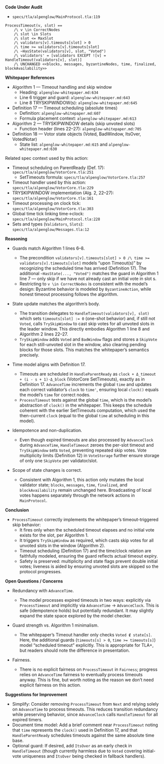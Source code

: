 **Code Under Audit**

- `specs/tla/alpenglow/MainProtocol.tla:119`

```
ProcessTimeout(v, slot) ==
    /\ v \in CorrectNodes
    /\ slot \in Slots
    /\ slot <= MaxSlot
    /\ validators[v].timeouts[slot] > 0
    /\ time >= validators[v].timeouts[slot]
    /\ ~HasState(validators[v], slot, "Voted")
    /\ validators' = [validators EXCEPT ![v] = HandleTimeout(validators[v], slot)]
    /\ UNCHANGED <<blocks, messages, byzantineNodes, time, finalized, blockAvailability>>
```

**Whitepaper References**

- Algorithm 1 — Timeout handling and skip window
  - Heading: `alpenglow-whitepaper.md:634`
  - Line 6 trigger and guard: `alpenglow-whitepaper.md:643`
  - Line 8 TRYSKIPWINDOW(s): `alpenglow-whitepaper.md:645`
- Definition 17 — Timeout scheduling (absolute times)
  - Definition: `alpenglow-whitepaper.md:607`
  - Formula placement context: `alpenglow-whitepaper.md:613`
- Algorithm 2 — TRYSKIPWINDOW details (skip unvoted slots)
  - Function header (lines 22–27): `alpenglow-whitepaper.md:705`
- Definition 18 — Votor state objects (Voted, BadWindow, ItsOver, VotedNotar)
  - State list: `alpenglow-whitepaper.md:615` and `alpenglow-whitepaper.md:630`

Related spec context used by this action:

- Timeout scheduling on ParentReady (Def. 17): `specs/tla/alpenglow/VotorCore.tla:251`
  - SetTimeouts formula: `specs/tla/alpenglow/VotorCore.tla:257`
- Timeout handler used by this action: `specs/tla/alpenglow/VotorCore.tla:229`
- TRYSKIPWINDOW implementation (Alg. 2, 22–27): `specs/tla/alpenglow/VotorCore.tla:161`
- Timeout processing on clock tick: `specs/tla/alpenglow/VotorCore.tla:303`
- Global time tick linking time→clock: `specs/tla/alpenglow/MainProtocol.tla:228`
- Sets and types (`Validators`, `Slots`): `specs/tla/alpenglow/Messages.tla:12`

**Reasoning**

- Guards match Algorithm 1 lines 6–8.
  - The precondition `validators[v].timeouts[slot] > 0 /\ time >= validators[v].timeouts[slot]` models “upon Timeout(s)” by recognizing the scheduled time has arrived (Definition 17). The additional `~HasState(..., "Voted")` matches the guard in Algorithm 1 line 7 — only skip if we have not already cast an initial vote in slot s.
  - Restricting to `v \in CorrectNodes` is consistent with the model’s design: Byzantine behavior is modeled by `ByzantineAction`, while honest timeout processing follows the algorithm.

- State update matches the algorithm’s body.
  - The transition delegates to `HandleTimeout(validators[v], slot)` which sets `timeouts[slot] := 0` (one-shot behavior) and, if still not `Voted`, calls `TrySkipWindow` to cast skip votes for all unvoted slots in the leader window. This directly embodies Algorithm 1 line 8 and Algorithm 2 lines 22–27.
  - `TrySkipWindow` adds `Voted` and `BadWindow` flags and stores a `SkipVote` for each still-unvoted slot in the window, also clearing pending blocks for those slots. This matches the whitepaper’s semantics precisely.

- Time model aligns with Definition 17.
  - Timeouts are scheduled in `HandleParentReady` as `clock + Δ_timeout + (i - s + 1)·Δ_block` (VotorCore SetTimeouts), exactly as in Definition 17. `AdvanceTime` increments the global `time` and updates each correct validator’s `clock` to `time'`, ensuring local `clock()` equals the model’s `time` for correct nodes.
  - `ProcessTimeout` tests against the global `time`, which is the model’s abstraction of `clock()` in the whitepaper. This keeps the schedule coherent with the earlier SetTimeouts computation, which used the then-current `clock` (equal to the global `time` at scheduling in this model).

- Idempotence and non-duplication.
  - Even though expired timeouts are also processed by `AdvanceClock` during `AdvanceTime`, `HandleTimeout` zeroes the per-slot timeout and `TrySkipWindow` sets `Voted`, preventing repeated skip votes. Vote multiplicity limits (Definition 12) in `VoteStorage` further ensure storage of only one `SkipVote` per validator/slot.

- Scope of state changes is correct.
  - Consistent with Algorithm 1, this action only mutates the local validator state; `blocks`, `messages`, `time`, `finalized`, and `blockAvailability` remain unchanged here. Broadcasting of local votes happens separately through the network actions in `MainProtocol`.

**Conclusion**

- `ProcessTimeout` correctly implements the whitepaper’s timeout-triggered skip behavior:
  - It fires only when the scheduled timeout elapses and no initial vote exists for the slot, per Algorithm 1.
  - It triggers `TrySkipWindow` as required, which casts skip votes for all unvoted slots in the window (Algorithm 2).
  - Timeout scheduling (Definition 17) and the time/clock relation are faithfully modeled, ensuring the guard reflects actual timeout expiry.
  - Safety is preserved: multiplicity and state flags prevent double initial votes; liveness is aided by ensuring unvoted slots are skipped so the protocol progresses.

**Open Questions / Concerns**

- Redundancy with `AdvanceTime`.
  - The model processes expired timeouts in two ways: explicitly via `ProcessTimeout` and implicitly via `AdvanceTime` → `AdvanceClock`. This is safe (idempotence holds) but potentially redundant. It may slightly expand the state space explored by the model checker.

- Guard strength vs. Algorithm 1 minimalism.
  - The whitepaper’s Timeout handler only checks `Voted ∉ state[s]`. Here, the additional guards (`timeouts[s] > 0`, `time >= timeouts[s]`) model “scheduled timeout” explicitly. This is appropriate for TLA+, but readers should note the difference in presentation.

- Fairness.
  - There is no explicit fairness on `ProcessTimeout` in `Fairness`; progress relies on `AdvanceTime` fairness to eventually process timeouts anyway. This is fine, but worth noting as the reason we don’t need explicit fairness on this action.

**Suggestions for Improvement**

- Simplify: Consider removing `ProcessTimeout` from `Next` and relying solely on `AdvanceTime` to process timeouts. This reduces transition redundancy while preserving behavior, since `AdvanceClock` calls `HandleTimeout` for all expired timers.
- Document time model: Add a brief comment near `ProcessTimeout` noting that `time` represents the `clock()` used in Definition 17, and that `HandleParentReady` schedules timeouts against the same absolute time base.
- Optional guard: If desired, add `ItsOver` as an early check in `HandleTimeout` (though currently harmless due to `Voted` covering initial-vote uniqueness and `ItsOver` being checked in fallback handlers).

